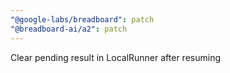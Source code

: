 ```yaml
---
"@google-labs/breadboard": patch
"@breadboard-ai/a2": patch
---
```


Clear pending result in LocalRunner after resuming
